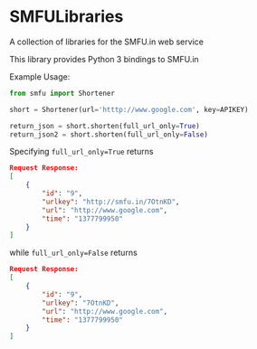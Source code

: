 SMFULibraries
=============

A collection of libraries for the SMFU.in web service

This library provides Python 3 bindings to SMFU.in

Example Usage:
```python
from smfu import Shortener

short = Shortener(url='htttp://www.google.com', key=APIKEY)

return_json = short.shorten(full_url_only=True)
return_json2 = short.shorten(full_url_only=False)
```

Specifying `full_url_only=True` returns
```json
Request Response:
[
    {
        "id": "9",
        "urlkey": "http://smfu.in/7OtnKD",
        "url": "http://www.google.com",
        "time": "1377799950"
    }
]
```
while `full_url_only=False` returns
```json
Request Response:
[
    {
        "id": "9",
        "urlkey": "7OtnKD",
        "url": "http://www.google.com",
        "time": "1377799950"
    }
]
```
